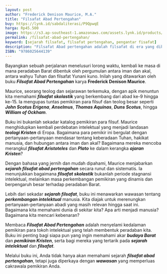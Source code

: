 ```yaml
---
layout: post
author: "Frederick Denison Maurice, M.A."
title: "Filsafat Abad Pertengahan"
buy: https://lynk.id/sabdaliterasi/P9QpwqE
harga: Rp45.500
image: https://s3.ap-southeast-1.amazonaws.com/assets.lynk.id/products/24-12-2023/1703408611053_5917883
permalink: /filsafat-abad-pertengahan/
keyword: [sejarah filsafat, filsafat pertengahan, pengantar fisafat]
description: "Filsafat Abad pertengahan adalah filsafat di era yang dikenal sebagai abad pertengahan (medieval atau Middle Ages), periode sejarah yang membentang da..."
ISBN: "9786025644139"
---
```

<p>Bayangkan sebuah perjalanan menelusuri lorong waktu, kembali ke masa di mana peradaban Barat dibentuk oleh pergumulan antara iman dan akal, antara wahyu Tuhan dan filsafat Yunani kuno. Inilah yang ditawarkan oleh buku <em><strong>Filsafat Abad Pertengahan</strong></em> karya <strong>Frederick Denison Maurice</strong>.</p><p>Maurice, seorang teolog dan sejarawan terkemuka, dengan apik menuntun kita memahami <em><strong>filsafat skolastik</strong></em> yang berkembang dari abad ke-9 hingga ke-15. Ia mengupas tuntas pemikiran para filsuf dan teolog besar seperti <em><strong>John Scotus Erigena</strong></em>, <em><strong>Anselmus</strong></em>, <em><strong>Thomas Aquinas</strong></em>, <em><strong>Duns Scotus</strong></em>, hingga <em><strong>William of Ockham</strong></em>.</p><p>Buku ini bukanlah sekadar katalog pemikiran para filsuf. Maurice menghidupkan kembali perdebatan intelektual yang menjadi landasan <em><strong>teologi Kristen</strong></em> di Eropa. Bagaimana para pemikir ini bergulat dengan pertanyaan-pertanyaan mendasar tentang keberadaan Tuhan, hakikat manusia, dan hubungan antara iman dan akal? Bagaimana mereka mencoba merangkul <em><strong>filsafat Aristoteles</strong></em> dan <em><strong>Plato</strong></em> ke dalam kerangka <em><strong>ajaran Kristen</strong></em>?</p><p>Dengan bahasa yang jernih dan mudah dipahami, Maurice menjabarkan <em><strong>sejarah filsafat abad pertengahan</strong></em> secara runut dan sistematis. Ia menunjukkan bagaimana <em><strong>filsafat skolastik</strong></em> bukanlah periode stagnansi intelektual, melainkan masa perkembangan pemikiran yang dinamis dan berpengaruh besar terhadap peradaban Barat.</p><p>Lebih dari sekadar <em><strong>sejarah filsafat</strong></em>, buku ini menawarkan wawasan tentang <em><strong>perkembangan intelektual</strong></em> manusia. Kita diajak untuk merenungkan pertanyaan-pertanyaan abadi yang masih relevan hingga saat ini. Bagaimana kita memahami dunia di sekitar kita? Apa arti menjadi manusia? Bagaimana kita mencari kebenaran?</p><p>Membaca <em><strong>Filsafat Abad Pertengahan</strong></em> adalah menyelami kedalaman pemikiran para tokoh intelektual yang telah membentuk peradaban kita. Buku ini penting bagi siapa pun yang ingin memahami akar <em><strong>budaya Barat</strong></em> dan <em><strong>pemikiran Kristen</strong></em>, serta bagi mereka yang tertarik pada <em><strong>sejarah intelektual</strong></em> dan <em><strong>filsafat</strong></em>.</p><p>Melalui buku ini, Anda tidak hanya akan memahami sejarah <em><strong>filsafat abad pertengahan</strong></em>, tetapi juga diperkaya dengan <em><strong>wawasan</strong></em> yang memperluas cakrawala pemikiran Anda.</p>
